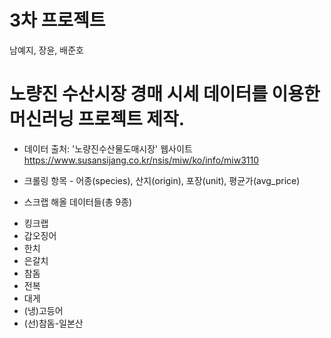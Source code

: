 # 3차 프로젝트
남예지, 장윤, 배준호

# 노량진 수산시장 경매 시세 데이터를 이용한 머신러닝 프로젝트 제작.

* 데이터 출처: '노량진수산물도매시장' 웹사이트
https://www.susansijang.co.kr/nsis/miw/ko/info/miw3110

* 크롤링 항목 - 어종(species), 산지(origin), 포장(unit), 평균가(avg_price)

* 스크랩 해올 데이터들(총 9종)
- 킹크랩
- 갑오징어
- 한치
- 은갈치
- 참돔
- 전복
- 대게
- (냉)고등어
- (선)참돔-일본산


